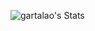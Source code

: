 ![gartalao's Stats](https://github-readme-stats.vercel.app/api?username=gartalao&theme=dark&show_icons=true&hide_border=true&count_private=true)
